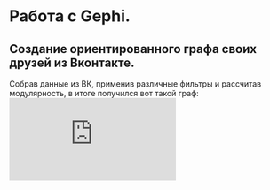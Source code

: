 # Работа с Gephi.
## Создание ориентированного графа своих друзей из Вконтакте.

Собрав данные из ВК, применив различные фильтры и рассчитав модулярность, в итоге получился вот такой граф:
![](https://github.com/barchukstacy/hw8/blob/master/gephi%20VK%20friends.pdf)
